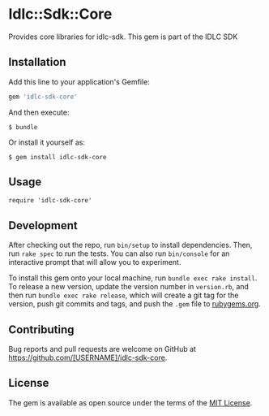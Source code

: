 # Idlc::Sdk::Core

Provides core libraries for idlc-sdk. This gem is part of the IDLC SDK

## Installation

Add this line to your application's Gemfile:

```ruby
gem 'idlc-sdk-core'
```

And then execute:

    $ bundle

Or install it yourself as:

    $ gem install idlc-sdk-core

## Usage

    require 'idlc-sdk-core'

## Development

After checking out the repo, run `bin/setup` to install dependencies. Then, run `rake spec` to run the tests. You can also run `bin/console` for an interactive prompt that will allow you to experiment.

To install this gem onto your local machine, run `bundle exec rake install`. To release a new version, update the version number in `version.rb`, and then run `bundle exec rake release`, which will create a git tag for the version, push git commits and tags, and push the `.gem` file to [rubygems.org](https://rubygems.org).

## Contributing

Bug reports and pull requests are welcome on GitHub at https://github.com/[USERNAME]/idlc-sdk-core.

## License

The gem is available as open source under the terms of the [MIT License](http://opensource.org/licenses/MIT).

